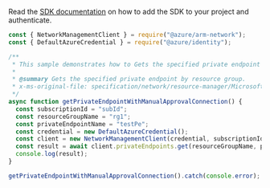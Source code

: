 Read the [SDK documentation](https://github.com/Azure/azure-sdk-for-js/blob/%40azure%2Farm-network_28.0.0/sdk/network/arm-network/README.md) on how to add the SDK to your project and authenticate.

```javascript
const { NetworkManagementClient } = require("@azure/arm-network");
const { DefaultAzureCredential } = require("@azure/identity");

/**
 * This sample demonstrates how to Gets the specified private endpoint by resource group.
 *
 * @summary Gets the specified private endpoint by resource group.
 * x-ms-original-file: specification/network/resource-manager/Microsoft.Network/stable/2021-08-01/examples/PrivateEndpointGetForManualApproval.json
 */
async function getPrivateEndpointWithManualApprovalConnection() {
  const subscriptionId = "subId";
  const resourceGroupName = "rg1";
  const privateEndpointName = "testPe";
  const credential = new DefaultAzureCredential();
  const client = new NetworkManagementClient(credential, subscriptionId);
  const result = await client.privateEndpoints.get(resourceGroupName, privateEndpointName);
  console.log(result);
}

getPrivateEndpointWithManualApprovalConnection().catch(console.error);
```
